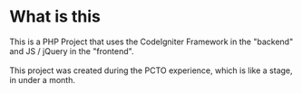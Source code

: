 # What is this

This is a PHP Project that uses the CodeIgniter Framework in the "backend" and JS / jQuery in the "frontend".
<br />
<br />
This project was created during the PCTO experience, which is like a stage, in under a month.